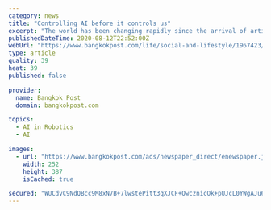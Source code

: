 ```yaml
---
category: news
title: "Controlling AI before it controls us"
excerpt: "The world has been changing rapidly since the arrival of artificial intelligence (AI), which has led to rapid transformations across many sectors."
publishedDateTime: 2020-08-12T22:52:00Z
webUrl: "https://www.bangkokpost.com/life/social-and-lifestyle/1967423/controlling-ai-before-it-controls-us"
type: article
quality: 39
heat: 39
published: false

provider:
  name: Bangkok Post
  domain: bangkokpost.com

topics:
  - AI in Robotics
  - AI

images:
  - url: "https://www.bangkokpost.com/ads/newspaper_direct/enewspaper.jpg?20200813"
    width: 252
    height: 387
    isCached: true

secured: "WUCdvC9NdQBcc9M8xN7B+7lwstePitt3qXJCF+OwcznicOk+pUJcL0YWgAJu6BLfSTvrxQUBYB39p9BilahoaRieSbYUXAtNtOzNgQbf5lb8wprYKKMMBDBsrCJ5hOLvrYiNEgeZ/nmYzWE+NURDVooQCWRWHkzlWmZzZp6mCZ0couLnY4xRUsYikcyLqnESoPhKI/1jEEXJbtE3O23UFeGUQ9LPi56LMjUV35t7l+oG9BrzizL+nM4JJrjduGjnwMICYl0ZHogb7IoHBhBa3N8gEx5ZowJnUTxPyP47yGZnlkDNJguya8o7ruevs9ymp7pZl5Z6iztBWu8IfQoraQ==;OGWu1pjQUewKv4882kNsoQ=="
---
```



